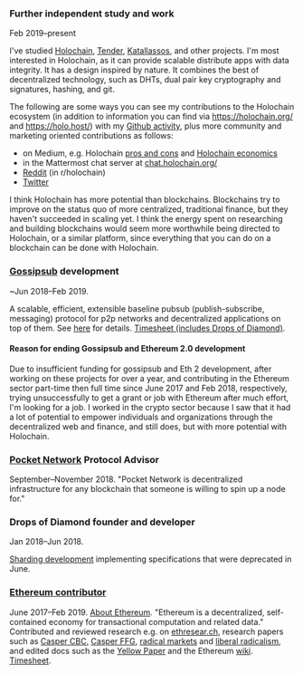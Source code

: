 ### Further independent study and work
Feb 2019–present

I've studied [Holochain](https://holochain.org/), [Tender](https://www.tender.buzz/), [Katallassos](https://katallassos.com/), and other projects. I'm most interested in Holochain, as it can provide scalable distribute apps with data integrity. It has a design inspired by nature. It combines the best of decentralized technology, such as DHTs, dual pair key cryptography and signatures, hashing, and git.

The following are some ways you can see my contributions to the Holochain ecosystem (in addition to information you can find via https://holochain.org/ and https://holo.host/) with my [Github activity](https://github.com/jamesray1), plus more community and marketing oriented contributions as follows:
- on Medium, e.g. Holochain [pros and cons](https://medium.com/@james.ray/holochain-pros-and-cons-569973763a38?source=---------3------------------) and [Holochain economics](https://medium.com/@james.ray/holochain-economics-671ef4a66974)
- in the Mattermost chat server at [chat.holochain.org/](https://chat.holochain.org/)
- [Reddit](https://www.reddit.com/user/jamescray1/) (in r/holochain)
- [Twitter](https://twitter.com/JamesChrRay)

I think Holochain has more potential than blockchains. Blockchains try to improve on the status quo of more centralized, traditional finance, but they haven't succeeded in scaling yet. I think the energy spent on researching and building blockchains would seem more worthwhile being directed to Holochain, or a similar platform, since everything that you can do on a blockchain can be done with Holochain.

### <a href="https://github.com/libp2p/rust-libp2p/pull/767">Gossipsub</a> development

~Jun 2018–Feb 2019.

A scalable, efficient, extensible baseline pubsub (publish-subscribe, messaging) protocol for p2p networks and decentralized applications on top of them. See <a href="https://github.com/libp2p/rust-libp2p/pull/767">here</a> for details. <a href="https://docs.google.com/spreadsheets/d/1Fv8XqLkMjdBkGPkVWfJulJU-5Qv6TSUR4oD5uKSEHW0/edit#gid=58883616">Timesheet (includes Drops of Diamond)</a>.

#### Reason for ending Gossipsub and Ethereum 2.0 development

Due to insufficient funding for gossipsub and Eth 2 development, after working on these projects for over a year, and contributing in the Ethereum sector part-time then full time since June 2017 and Feb 2018, respectively, trying unsuccessfully to get a grant or job with Ethereum after much effort, I'm looking for a job. I worked in the crypto sector because I saw that it had a lot of potential to empower individuals and organizations through the decentralized web and finance, and still does, but with more potential with Holochain.

### <a href="http://pokt.network" target="_blank" rel="noopener noreferrer">Pocket Network</a> Protocol Advisor

September–November 2018. "Pocket Network is decentralized infrastructure for any blockchain that someone is willing to spin up a node for."

### Drops of Diamond founder and developer

Jan 2018–Jun 2018.

[Sharding development](https://github.com/Drops-of-Diamond/Diamond-drops) implementing specifications that were deprecated in June.

### <a href="https://github.com/jamesray1/work-log" target="_blank" rel="noopener noreferrer">Ethereum contributor</a>

June 2017–Feb 2019. <a href="https://github.com/ethereum/wiki/wiki/Ethereum-introduction" target="_blank" rel="noopener noreferrer">About Ethereum</a>. "Ethereum is a decentralized, self-contained economy for transactional computation and related data." Contributed and reviewed research e.g. on <a href="https://ethresear.ch/u/jamesray1/activity">ethresear.ch</a>, research papers such as <a href="https://github.com/ethereum/research/blob/master/papers/cbc-consensus/AbstractCBC.pdf">Casper CBC</a>, <a href="https://arxiv.org/pdf/1710.09437.pdf">Casper FFG</a>, <a href="http://radicalmarkets.com/">radical markets</a> and <a href="https://papers.ssrn.com/sol3/papers.cfm?abstract_id=3243656">liberal radicalism</a>, and edited docs such as the <a href="https://github.com/ethereum/yellowpaper">Yellow Paper</a> and the Ethereum <a href="https://github.com/ethereum/wiki/wiki">wiki</a>. <a href="https://tinyurl.com/Ethtimesht">Timesheet</a>.
